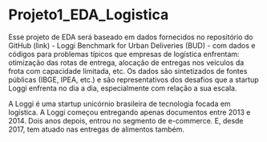 # Projeto1_EDA_Logistica

Esse projeto de EDA será baseado em dados fornecidos no repositório do GitHub (link) - Loggi Benchmark for Urban Deliveries (BUD) - com dados e códigos para problemas típicos que empresas de logística enfrentam: otimização das rotas de entrega, alocação de entregas nos veículos da frota com capacidade limitada, etc. Os dados são sintetizados de fontes públicas (IBGE, IPEA, etc.) e são representativos dos desafios que a startup Loggi enfrenta no dia a dia, especialmente com relação a sua escala.

A Loggi é uma startup unicórnio brasileira de tecnologia focada em logística. A Loggi começou entregando apenas documentos entre 2013 e 2014. Dois anos depois, entrou no segmento de e-commerce. E, desde 2017, tem atuado nas entregas de alimentos também.
